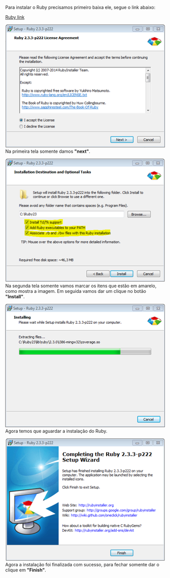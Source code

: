 
Para instalar o Ruby precisamos primeiro baixa ele, segue o link abaixo:

[Ruby link](https://dl.bintray.com/oneclick/rubyinstaller/rubyinstaller-2.3.3.exe)



![Ruby Agreement](https://github.com/reinaldorossetti/ProjetoModeloWatir/blob/master/imgs/ruby01.PNG)<br>
Na primeira tela somente damos **"next"**.

![Ruby](https://github.com/reinaldorossetti/ProjetoModeloWatir/blob/master/imgs/ruby02.PNG)<br>
Na segunda tela somente vamos marcar os itens que estão em amarelo, como mostra a imagem. Em seguida vamos dar um clique no botão **"Install"**.

![Ruby Instalando](https://github.com/reinaldorossetti/ProjetoModeloWatir/blob/master/imgs/ruby03.PNG)<br>
Agora temos que aguardar a instalação do Ruby.

![Ruby Instalando](https://github.com/reinaldorossetti/ProjetoModeloWatir/blob/master/imgs/ruby04.PNG)<br>
Agora a instalação foi finalizada com sucesso, para fechar somente dar o clique em **"Finish"**.
